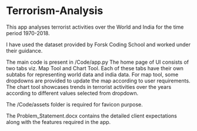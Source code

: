 # Terrorism-Analysis

This app analyses terrorist activities over the World and India for the time period 1970-2018.

I have used the dataset provided by Forsk Coding School and worked under their guidance.

The main code is present in /Code/app.py
The home page of UI consists of two tabs viz. Map Tool and Chart Tool.
Each of these tabs have their own subtabs for representing world data and india data.
For map tool, some dropdowns are provided to update the map according to user requirements.
The chart tool showcases trends in terrorist activities over the years according to different values selected from dropdown.

The /Code/assets folder is required for favicon purpose.

The Problem_Statement.docx contains the detailed client expectations along with the features required in the app.
